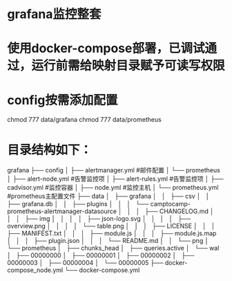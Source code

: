 # grafana监控整套
# 使用docker-compose部署，已调试通过，运行前需给映射目录赋予可读写权限
# config按需添加配置
  chmod  777 data/grafana
  chmod  777 data/prometheus

# 目录结构如下：
grafana
├── config
│   ├── alertmanager.yml          #邮件配置
│   └── prometheus
│       ├── alert-node.yml        #告警监控项
│       ├── alert-rules.yml       #告警监控项
│       ├── cadvisor.yml          #监控容器
│       ├── node.yml              #监控主机
│       └── prometheus.yml        #prometheus主配置文件
├── data
│   ├── grafana
│   │   ├── csv
│   │   ├── grafana.db
│   │   ├── plugins
│   │   │   └── camptocamp-prometheus-alertmanager-datasource
│   │   │       ├── CHANGELOG.md
│   │   │       ├── img
│   │   │       │   ├── json-logo.svg
│   │   │       │   ├── overview.png
│   │   │       │   └── table.png
│   │   │       ├── LICENSE
│   │   │       ├── MANIFEST.txt
│   │   │       ├── module.js
│   │   │       ├── module.js.map
│   │   │       ├── plugin.json
│   │   │       └── README.md
│   │   └── png
│   └── prometheus
│       ├── chunks_head
│       ├── queries.active
│       └── wal
│           ├── 00000000
│           ├── 00000001
│           ├── 00000002
│           ├── 00000003
│           ├── 00000004
│           └── 00000005
├── docker-compose_node.yml
└── docker-compose.yml





